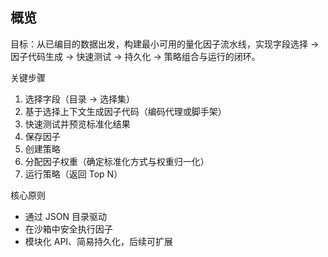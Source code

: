 ## 概览

目标：从已编目的数据出发，构建最小可用的量化因子流水线，实现字段选择 → 因子代码生成 → 快速测试 → 持久化 → 策略组合与运行的闭环。

关键步骤
1. 选择字段（目录 → 选择集）
2. 基于选择上下文生成因子代码（编码代理或脚手架）
3. 快速测试并预览标准化结果
4. 保存因子
5. 创建策略
6. 分配因子权重（确定标准化方式与权重归一化）
7. 运行策略（返回 Top N）

核心原则
- 通过 JSON 目录驱动
- 在沙箱中安全执行因子
- 模块化 API、简易持久化，后续可扩展
